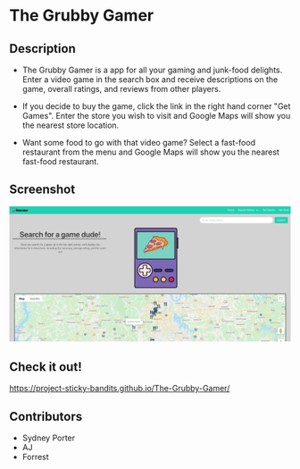 # The Grubby Gamer

## Description

* The Grubby Gamer is a app for all your gaming and junk-food delights. Enter a video game in the search box and receive descriptions on the game, overall ratings, and reviews from other players. 

* If you decide to buy the game, click the link in the right hand corner "Get Games". Enter the store you wish to visit and Google Maps will show you the nearest store location. 

* Want some food to go with that video game? Select a fast-food restaurant from the menu and Google Maps will show you the nearest fast-food restaurant. 

## Screenshot
![](2020-09-23-16-22-32.png)

## Check it out!
https://project-sticky-bandits.github.io/The-Grubby-Gamer/

## Contributors

* Sydney Porter
* AJ
* Forrest

